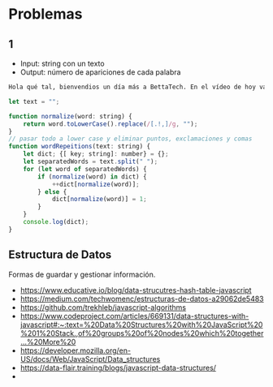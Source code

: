 # Problemas

## 1

- Input: string con un texto
- Output: número de apariciones de cada palabra

```md
Hola qué tal, bienvendios un día más a BettaTech. En el vídeo de hoy vamos a resolver problemas.
```

```js
let text = "";

function normalize(word: string) {
    return word.toLowerCase().replace(/[.!,]/g, "");
}
// pasar todo a lower case y eliminar puntos, exclamaciones y comas
function wordRepeitions(text: string) {
    let dict; {[ key; string]: number} = {};
    let separatedWords = text.split(" ");
    for (let word of separatedWords) {
        if (normalize(word) in dict) {
            ++dict[normalize(word)];
        } else {
            dict[normalize(word)] = 1;
        }
    }
    console.log(dict);
}
```

## Estructura de Datos

Formas de guardar y gestionar información.

- <https://www.educative.io/blog/data-strucutres-hash-table-javascript>
- <https://medium.com/techwomenc/estructuras-de-datos-a29062de5483>
- <https://github.com/trekhleb/javascript-algorithms>
- <https://www.codeproject.com/articles/669131/data-structures-with-javascript#:~:text=%20Data%20Structures%20with%20JavaScript%20%201%20Stack.,of%20groups%20of%20nodes%20which%20together...%20More%20>
- <https://developer.mozilla.org/en-US/docs/Web/JavaScript/Data_structures>
- <https://data-flair.training/blogs/javascript-data-structures/>
- 

